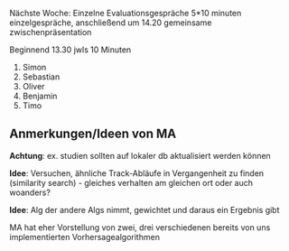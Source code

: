 Nächste Woche: Einzelne Evaluationsgespräche
5*10 minuten einzelgespräche, anschließend um 14.20 gemeinsame zwischenpräsentation

Beginnend 13.30 jwls 10 Minuten
1. Simon
2. Sebastian
3. Oliver
4. Benjamin
5. Timo

## Anmerkungen/Ideen von MA
**Achtung**: ex. studien sollten auf lokaler db aktualisiert werden können

**Idee**: Versuchen, ähnliche Track-Abläufe in Vergangenheit zu finden (similarity search)
	- gleiches verhalten am gleichen ort oder auch woanders?

**Idee**: Alg der andere Algs nimmt, gewichtet und daraus ein Ergebnis gibt

MA hat eher Vorstellung von zwei, drei verschiedenen bereits von uns
implementierten Vorhersagealgorithmen



